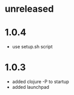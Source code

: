 # unreleased
# 1.0.4
- use setup.sh script

# 1.0.3
- added clojure -P to startup
- added launchpad


